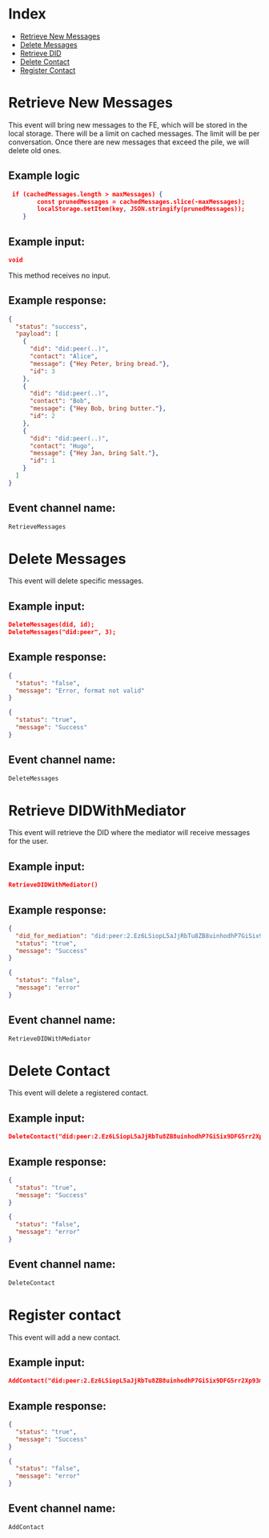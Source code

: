 # Index

- [Retrieve New Messages](#Retrieve-Messages)
- [Delete Messages](#Delete-Messages)
- [Retrieve DID](#Retrieve-DID)
- [Delete Contact](#Delete-Contact)
- [Register Contact](#Register-Contact)

# Retrieve New Messages

This event will bring new messages to the FE, which will be stored in the local storage. There will be a limit on cached messages. The limit will be per conversation. Once there are new messages that exceed the pile, we will delete old ones.

## Example logic

```json
 if (cachedMessages.length > maxMessages) {
        const prunedMessages = cachedMessages.slice(-maxMessages);
        localStorage.setItem(key, JSON.stringify(prunedMessages));
    }
```

## Example input:

```json
void
```

This method receives no input.

## Example response:

```json
{
  "status": "success",
  "payload": [
    {
      "did": "did:peer(..)",
      "contact": "Alice",
      "message": {"Hey Peter, bring bread."},
      "id": 3
    },
    {
      "did": "did:peer(..)",
      "contact": "Bob",
      "message": {"Hey Bob, bring butter."},
      "id": 2
    },
    {
      "did": "did:peer(..)",
      "contact": "Hugo",
      "message": {"Hey Jan, bring Salt."},
      "id": 1
    }
  ]
}
```

## Event channel name:

```bash
RetrieveMessages
```

# Delete Messages

This event will delete specific messages.

## Example input:

```json
DeleteMessages(did, id);
DeleteMessages("did:peer", 3);
```

## Example response:

```json
{
  "status": "false",
  "message": "Error, format not valid"
}
```

```json
{
  "status": "true",
  "message": "Success"
}
```

## Event channel name:

```bash
DeleteMessages
```

# Retrieve DIDWithMediator

This event will retrieve the DID where the mediator will receive messages for the user.

## Example input:

```json
RetrieveDIDWithMediator()
```

## Example response:

```json
{
  "did_for_mediation": "did:peer:2.Ez6LSiopL5aJjRbTu8ZB8uinhodhP7GiSix9DFG5rr2Xp93mg.Vz6MkrnJCtTmSuhoVXUSS8CxZkesWuwHaeHbyp7NT3Z3c9ZoA",
  "status": "true",
  "message": "Success"
}
```

```json
{
  "status": "false",
  "message": "error"
}
```

## Event channel name:

```bash
RetrieveDIDWithMediator
```

# Delete Contact

This event will delete a registered contact.

## Example input:

```json
DeleteContact("did:peer:2.Ez6LSiopL5aJjRbTu8ZB8uinhodhP7GiSix9DFG5rr2Xp93mg.Vz6MkrnJCtTmSuhoVXUSS8CxZkesWuwHaeHbyp7NT3Z3c9ZoA")
```

## Example response:

```json
{
  "status": "true",
  "message": "Success"
}
```

```json
{
  "status": "false",
  "message": "error"
}
```

## Event channel name:

```bash
DeleteContact
```

# Register contact

This event will add a new contact.

## Example input:

```json
AddContact("did:peer:2.Ez6LSiopL5aJjRbTu8ZB8uinhodhP7GiSix9DFG5rr2Xp93mg.Vz6MkrnJCtTmSuhoVXUSS8CxZkesWuwHaeHbyp7NT3Z3c9ZoA")
```

## Example response:

```json
{
  "status": "true",
  "message": "Success"
}
```

```json
{
  "status": "false",
  "message": "error"
}
```

## Event channel name:

```bash
AddContact
```

